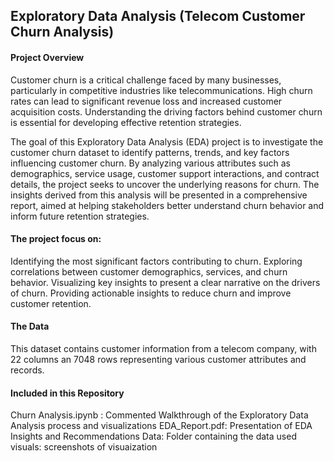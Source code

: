 ## Exploratory Data Analysis (Telecom Customer Churn Analysis)

#### Project Overview

Customer churn is a critical challenge faced by many businesses, particularly in competitive industries like telecommunications. High churn rates can lead to significant revenue loss and increased customer acquisition costs. Understanding the driving factors behind customer churn is essential for developing effective retention strategies.

The goal of this Exploratory Data Analysis (EDA) project is to investigate the customer churn dataset to identify patterns, trends, and key factors influencing customer churn. By analyzing various attributes such as demographics, service usage, customer support interactions, and contract details, the project seeks to uncover the underlying reasons for churn. The insights derived from this analysis will be presented in a comprehensive report, aimed at helping stakeholders better understand churn behavior and inform future retention strategies.

#### The project focus on:

Identifying the most significant factors contributing to churn.
Exploring correlations between customer demographics, services, and churn behavior.
Visualizing key insights to present a clear narrative on the drivers of churn.
Providing actionable insights to reduce churn and improve customer retention.

#### The Data

This dataset contains customer information from a telecom company, with 22 columns an 7048 rows representing various customer attributes and records.

#### Included in this Repository
Churn Analysis.ipynb : Commented Walkthrough of the Exploratory Data Analysis process and visualizations
EDA_Report.pdf: Presentation of EDA Insights and Recommendations
Data: Folder containing the data used
visuals: screenshots of visuaization
